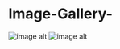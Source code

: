 # Image-Gallery-
![image alt](https://github.com/ayus263/Image-Gallery-/blob/40cb226783c8fc86370239d9435c8d00eec43042/New%20folder%20(2)/paul-green-gOHfFgwyDNM-unsplash.jpg)
![image alt](9https://github.com/ayus263/Image-Gallery-/blob/d0a60621e0a32958be34d86695c32a131bc8572f/New%20folder%20(2)/siim-lukka-5aL8ehMZYEw-unsplash%20(1).jpg)
